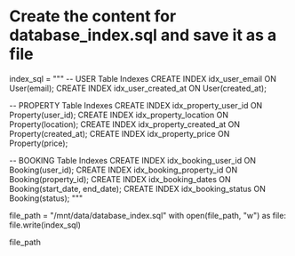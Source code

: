 # Create the content for database_index.sql and save it as a file
index_sql = """
-- USER Table Indexes
CREATE INDEX idx_user_email ON User(email);
CREATE INDEX idx_user_created_at ON User(created_at);

-- PROPERTY Table Indexes
CREATE INDEX idx_property_user_id ON Property(user_id);
CREATE INDEX idx_property_location ON Property(location);
CREATE INDEX idx_property_created_at ON Property(created_at);
CREATE INDEX idx_property_price ON Property(price);

-- BOOKING Table Indexes
CREATE INDEX idx_booking_user_id ON Booking(user_id);
CREATE INDEX idx_booking_property_id ON Booking(property_id);
CREATE INDEX idx_booking_dates ON Booking(start_date, end_date);
CREATE INDEX idx_booking_status ON Booking(status);
"""

file_path = "/mnt/data/database_index.sql"
with open(file_path, "w") as file:
    file.write(index_sql)

file_path

